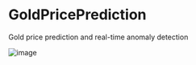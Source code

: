 # GoldPricePrediction
Gold price prediction and real-time anomaly detection

![image](https://github.com/user-attachments/assets/edd780b8-5232-4ee3-a8c5-8beb76103b23)

